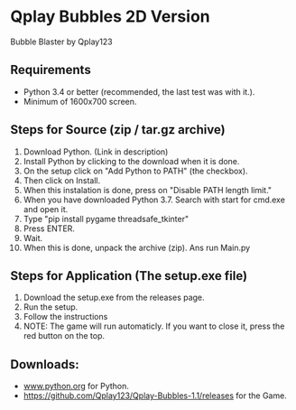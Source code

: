 # Qplay Bubbles 2D Version
Bubble Blaster by Qplay123

## Requirements
* Python 3.4 or better (recommended, the last test was with it.).
* Minimum of 1600x700 screen.

## Steps for Source (zip / tar.gz archive)
01. Download Python. (Link in description)
02. Install Python by clicking to the download when it is done.
03. On the setup click on "Add Python to PATH" (the checkbox).
04. Then click on Install.
05. When this instalation is done, press on "Disable PATH length limit."
06. When you have downloaded Python 3.7. Search with start for cmd.exe and open it.
07. Type "pip install pygame threadsafe_tkinter"
08. Press ENTER.
09. Wait.
10. When this is done, unpack the archive (zip). Ans run Main.py

## Steps for Application (The setup.exe file)
01. Download the setup.exe from the releases page.
02. Run the setup.
03. Follow the instructions
04. NOTE: The game will run automaticly. If you want to close it, press the red button on the top.

## Downloads:
* www.python.org for Python.
* https://github.com/Qplay123/Qplay-Bubbles-1.1/releases for the Game.
